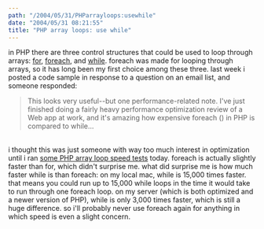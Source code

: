 ```yaml
---
path: "/2004/05/31/PHParrayloops:usewhile" 
date: "2004/05/31 08:21:55" 
title: "PHP array loops: use while" 
---
```

in PHP there are three control structures that could be used to loop through arrays: <a href="http://php.net/for">for</a>, <a href="http://php.net/foreach">foreach</a>, and <a href="http://php.net/while">while</a>. foreach was made for looping through arrays, so it has long been my first choice among these three. last week i posted a code sample in response to a question on an email list, and someone responded:<br><blockquote>This looks very useful--but one performance-related note. I've just finished doing a fairly heavy performance optimization review of a Web app at work, and it's amazing how expensive foreach () in PHP is compared to while...</blockquote><br>i thought this was just someone with way too much interest in optimization until i ran <a href="http://www.randomchaos.com/geek/loops.php">some PHP array loop speed tests</a> today. foreach is actually slightly faster than for, which didn't surprise me. what did surprise me is how much faster while is than foreach: on my local mac, while is 15,000 times faster. that means you could run up to 15,000 while loops in the time it would take to run through one foreach loop. on my server (which is both optimized and a newer version of PHP), while is only 3,000 times faster, which is still a huge difference. so i'll probably never use foreach again for anything in which speed is even a slight concern.
